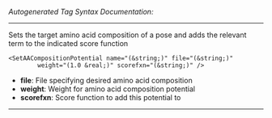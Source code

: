 _Autogenerated Tag Syntax Documentation:_

---
Sets the target amino acid composition of a pose and adds the relevant term to the indicated score function

```
<SetAACompositionPotential name="(&string;)" file="(&string;)"
        weight="(1.0 &real;)" scorefxn="(&string;)" />
```

-   **file**: File specifying desired amino acid composition
-   **weight**: Weight for amino acid composition potential
-   **scorefxn**: Score function to add this potential to

---
